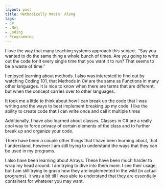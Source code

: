 ```yaml
---
layout: post
title: Methodically Movin' Along
tags:
- C#
- .Net
- Coding
- Programming
---
```

I love the way that many teaching systems approach this subject. “Say you wanted to do the same thing a whole bunch of times. Are you going to write out the code for it every single time that you want it to run? That seems to be a waste of time.”

I enjoyed learning about methods. I also was interested to find out by watching Coding 101, that Methods in C# are the same as Functions in many other languages. It is nice to know when there are terms that are different, but when the concept carries over to other languages.

It took me a little to think about how I can break up the code that I was writing and the ways to best implement breaking up my code. I like the ability to create code that I can write once and call it multiple times

Additionally, I have also learned about classes. Classes in C# are a really cool way to force privacy of certain elements of the class and to further break up and organize your code.

There have been a couple other things that I have been learning about, that I understand, however I am still trying to understand the ways that they can be used in my programs.

I also have been learning about Arrays. These have been much harder to wrap my head around. I am trying to dive into them more. I see their usage, but I am still trying to grasp how they are implemented in the wild (in actual programs). It was a bit till I was able to understand that they are essentially containers for whatever you may want.

<br>
